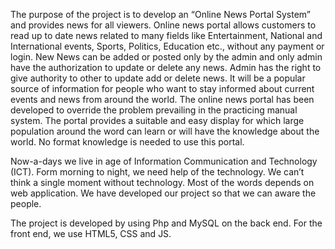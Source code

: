 The purpose of the project is to develop an “Online News Portal System” and provides news for all viewers. Online news portal allows customers to read up to date news related to many fields like Entertainment, National and International events, Sports, Politics, Education etc., without any payment or login. New News can be added or posted only by the admin and only admin have the authorization to update or delete any news. Admin has the right to give authority to other to update add or delete news. It will be a popular source of information for people who want to stay informed about current events and news from around the world. The online news portal has been developed to override the problem prevailing in the practicing manual system. The portal provides a suitable and easy display for which large population around the word can learn or will have the knowledge about the world. No format knowledge is needed to use this portal.

Now-a-days we live in age of Information Communication and Technology (ICT). Form morning to night, we need help of the technology. We can’t think a single moment without technology. Most of the words depends on web application. We have developed our project so that we can aware the people.

 The project is developed by using Php and MySQL on the back end. For the front end, we use HTML5, CSS and JS.
